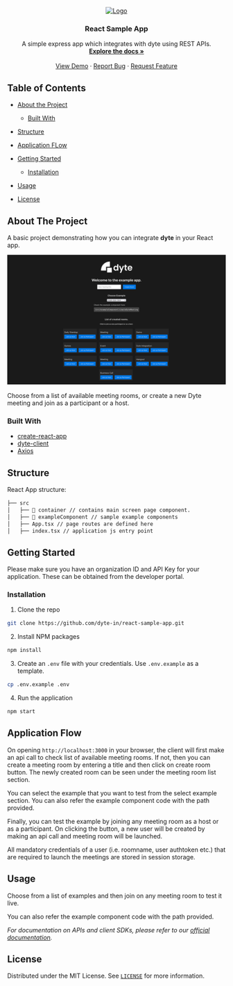 <!-- PROJECT LOGO -->
<p align="center">
  <a href="https://dyte.in">
    <img src="https://dyte-uploads.s3.ap-south-1.amazonaws.com/dyte-logo-dark.svg" alt="Logo" height="40">
  </a>

  <h3 align="center">React Sample App</h3>

  <p align="center">
    A simple express app which integrates with dyte using REST APIs.
    <br />
    <a href="https://docs.dyte.io"><strong>Explore the docs »</strong></a>
    <br />
    <br />
    <a href="https://dyte-react-demo.herokuapp.com">View Demo</a>
    ·
    <a href="https://github.com/dyte-in/react-sample-app/issues">Report Bug</a>
    ·
    <a href="https://github.com/dyte-in/react-sample-app/issues">Request Feature</a>
  </p>
</p>

<!-- TABLE OF CONTENTS -->

## Table of Contents

- [About the Project](#about-the-project)
  - [Built With](#built-with)
- [Structure](#structure)
- [Application FLow](#application-flow)
- [Getting Started](#getting-started)
  - [Installation](#installation)
- [Usage](#usage)

- [License](#license)

<!-- ABOUT THE PROJECT -->

## About The Project

A basic project demonstrating how you can integrate **dyte** in your React app.

![very-basic](docs/site.png)

Choose from a list of available meeting rooms, or create a new Dyte meeting and join as a participant or a host.

### Built With

- [create-react-app](https://github.com/facebook/create-react-app)
- [dyte-client](https://www.npmjs.com/package/dyte-client)
- [Axios](https://github.com/axios/axios)

<!-- GETTING STARTED -->

## Structure

React App structure:

```
├── src
│   ├── 📁 container // contains main screen page component.
│   ├── 📁 exampleComponent // sample example components
│   ├── App.tsx // page routes are defined here
│   ├── index.tsx // application js entry point

```

## Getting Started

Please make sure you have an organization ID and API Key for your application. These can be obtained from the developer portal.

### Installation

1. Clone the repo

```sh
git clone https://github.com/dyte-in/react-sample-app.git
```

2. Install NPM packages

```sh
npm install
```

3. Create an `.env` file with your credentials. Use `.env.example` as a template.

```sh
cp .env.example .env
```

4. Run the application

```sh
npm start
```


## Application Flow


On opening `http://localhost:3000` in your browser, the client will first make an api call to check list of available meeting rooms. If not, then you can create a meeting room by entering a title and then click on create room button. The newly created room can be seen under the meeting room list section.

You can select the example that you want to test from the select example section. You can also refer the example component code with the path provided.

Finally, you can test the example by joining any meeting room as a host or as a participant. On clicking the button, a new user will be created by making an api call and meeting room will be launched.

All mandatory credentials of a user (i.e. roomname, user authtoken etc.) that are required to launch the meetings are stored in session storage.


<!-- USAGE EXAMPLES -->

## Usage

Choose from a list of examples and then join on any meeting room to test it live.

You can also refer the example component code with the path provided.

<!-- You can use this example as a reference on how you can integrate your webapp with dyte. -->

_For documentation on APIs and client SDKs, please refer to our [official documentation](https://docs.dyte.io)._

<!-- LICENSE -->

## License

Distributed under the MIT License. See [`LICENSE`](./LICENSE) for more information.
